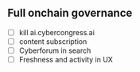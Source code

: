 ## Full onchain governance

- [ ] kill ai.cybercongress.ai
- [ ] content subscription
- [ ] Cyberforum in search
- [ ] Freshness and activity in UX
